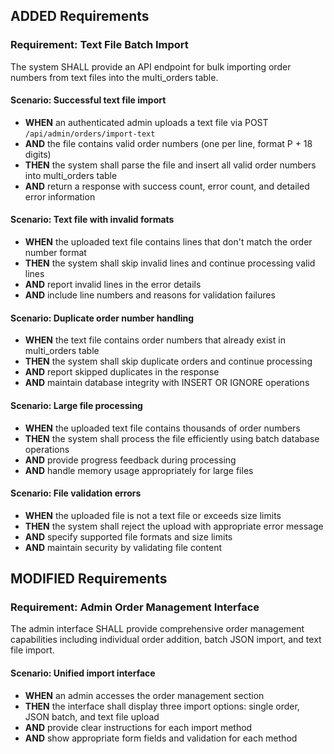 ## ADDED Requirements

### Requirement: Text File Batch Import
The system SHALL provide an API endpoint for bulk importing order numbers from text files into the multi_orders table.

#### Scenario: Successful text file import
- **WHEN** an authenticated admin uploads a text file via POST `/api/admin/orders/import-text`
- **AND** the file contains valid order numbers (one per line, format P + 18 digits)
- **THEN** the system shall parse the file and insert all valid order numbers into multi_orders table
- **AND** return a response with success count, error count, and detailed error information

#### Scenario: Text file with invalid formats
- **WHEN** the uploaded text file contains lines that don't match the order number format
- **THEN** the system shall skip invalid lines and continue processing valid lines
- **AND** report invalid lines in the error details
- **AND** include line numbers and reasons for validation failures

#### Scenario: Duplicate order number handling
- **WHEN** the text file contains order numbers that already exist in multi_orders table
- **THEN** the system shall skip duplicate orders and continue processing
- **AND** report skipped duplicates in the response
- **AND** maintain database integrity with INSERT OR IGNORE operations

#### Scenario: Large file processing
- **WHEN** the uploaded text file contains thousands of order numbers
- **THEN** the system shall process the file efficiently using batch database operations
- **AND** provide progress feedback during processing
- **AND** handle memory usage appropriately for large files

#### Scenario: File validation errors
- **WHEN** the uploaded file is not a text file or exceeds size limits
- **THEN** the system shall reject the upload with appropriate error message
- **AND** specify supported file formats and size limits
- **AND** maintain security by validating file content

## MODIFIED Requirements

### Requirement: Admin Order Management Interface
The admin interface SHALL provide comprehensive order management capabilities including individual order addition, batch JSON import, and text file import.

#### Scenario: Unified import interface
- **WHEN** an admin accesses the order management section
- **THEN** the interface shall display three import options: single order, JSON batch, and text file upload
- **AND** provide clear instructions for each import method
- **AND** show appropriate form fields and validation for each method